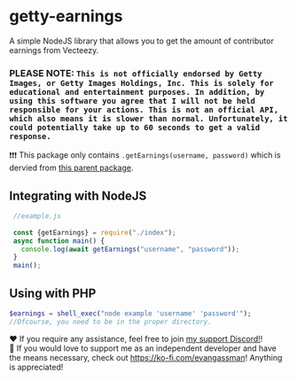 # getty-earnings
A simple NodeJS library that allows you to get the amount of contributor earnings from Vecteezy.<br>
### PLEASE NOTE: `This is not officially endorsed by Getty Images, or Getty Images Holdings, Inc. This is solely for educational and entertainment purposes. In addition, by using this software you agree that I will not be held responsible for your actions. This is not an official API, which also means it is slower than normal. Unfortunately, it could potentially take up to 60 seconds to get a valid response.`
❗❗❗ This package only contains ```.getEarnings(username, password)``` which is dervied from <a href="">this parent package</a>. 

## Integrating with NodeJS
```js
 //example.js
 
 const {getEarnings} = require("./index");
 async function main() {
   console.log(await getEarnings("username", "password"));
 }
 main();
```

## Using with PHP
```php
$earnings = shell_exec("node example 'username' 'password'");
//Ofcourse, you need to be in the proper directory. 
```

❤️ If you require any assistance, feel free to join <a href="https://discord.gg/y6UywbeB3U">my support Discord!</a>!<br>
💙 If you would love to support me as an independent developer and have the means necessary, check out https://ko-fi.com/evangassman! Anything is appreciated! 